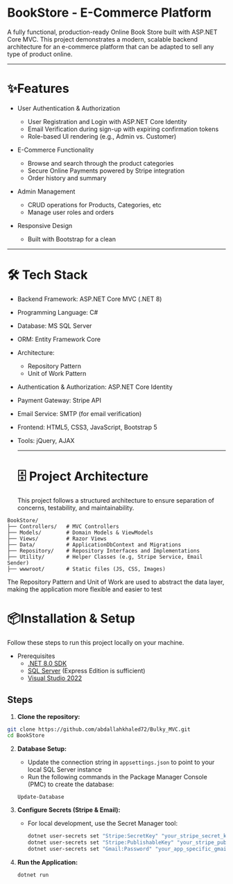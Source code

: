 # BookStore - E-Commerce Platform
A fully functional, production-ready Online Book Store built with ASP.NET Core MVC. This project demonstrates a modern, scalable backend architecture for an e-commerce platform that can be adapted to sell any type of product online.

---

# ✨Features
- User Authentication & Authorization
  * User Registration and Login with ASP.NET Core Identity
  * Email Verification during sign-up with expiring confirmation tokens
  * Role-based UI rendering (e.g., Admin vs. Customer)


- E-Commerce Functionality
  * Browse and search through the product categories
  * Secure Online Payments powered by Stripe integration
  * Order history and summary

- Admin Management
  * CRUD operations for Products, Categories, etc
  * Manage user roles and orders


- Responsive Design
  * Built with Bootstrap for a clean
---
# 🛠️ Tech Stack
- Backend Framework: ASP.NET Core MVC (.NET 8)
- Programming Language: C#
- Database: MS SQL Server
- ORM: Entity Framework Core
- Architecture:
    * Repository Pattern
    * Unit of Work Pattern
- Authentication & Authorization: ASP.NET Core Identity
- Payment Gateway: Stripe API
- Email Service: SMTP (for email verification)
- Frontend: HTML5, CSS3, JavaScript, Bootstrap 5
- Tools: jQuery, AJAX

  ---
  # 🗄️ Project Architecture
  This project follows a structured architecture to ensure separation of concerns, testability, and maintainability.

```text
BookStore/
├── Controllers/   # MVC Controllers
├── Models/        # Domain Models & ViewModels
├── Views/         # Razor Views
├── Data/          # ApplicationDbContext and Migrations
├── Repository/    # Repository Interfaces and Implementations
├── Utility/       # Helper Classes (e.g, Stripe Service, Email Sender)
├── wwwroot/       # Static files (JS, CSS, Images)
```
The Repository Pattern and Unit of Work are used to abstract the data layer, making the application more flexible and easier to test

# 📦Installation & Setup
Follow these steps to run this project locally on your machine.
- Prerequisites
   * [.NET 8.0 SDK](https://dotnet.microsoft.com/en-us/download/dotnet/8.0)
   * [SQL Server](https://www.microsoft.com/en-us/sql-server/sql-server-downloads) (Express Edition is sufficient)
   * [Visual Studio 2022](https://visualstudio.microsoft.com/vs/)

 ## Steps

1. **Clone the repository:**
```bash
git clone https://github.com/abdallahkhaled72/Bulky_MVC.git
cd BookStore
```

2. **Database Setup:**
   
   * Update the connection string in `appsettings.json` to point to your local SQL Server instance
   * Run the following commands in the Package Manager Console (PMC) to create the database:
     
   ```update-database
   Update-Database
   ```

3. **Configure Secrets (Stripe & Email):**

   * For local development, use the Secret Manager tool:
        ```bash
        dotnet user-secrets set "Stripe:SecretKey" "your_stripe_secret_key_here"
        dotnet user-secrets set "Stripe:PublishableKey" "your_stripe_publishable_key_here"
        dotnet user-secrets set "Gmail:Password" "your_app_specific_gmail_password_here"
        ```
4. **Run the Application:**
   ```bash
   dotnet run
   ```

